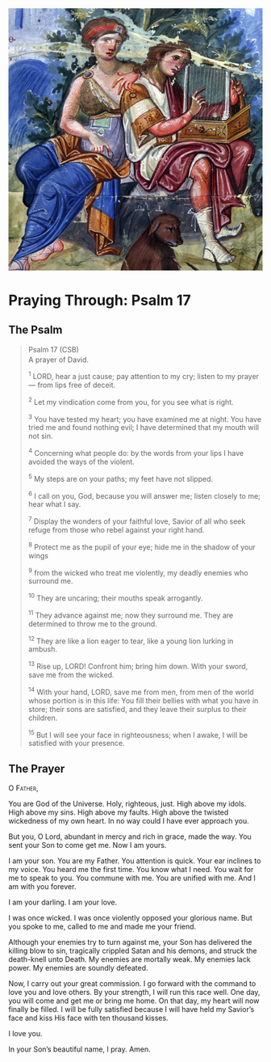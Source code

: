 <img class="intro-right" src="art-paris-psalter.jpg">

<style>
  li {list-style-type: none;}
  p + ul {
    margin-top: -18px;
}
</style>

# Praying Through: Psalm 17

## The Psalm

>Psalm 17 (CSB)  
><sup></sup> A prayer of David. 
>
><sup>1</sup> LORD, hear a just cause; pay attention to my cry; listen to my prayer— from lips free of deceit. 
>
><sup>2</sup> Let my vindication come from you, for you see what is right. 
>
><sup>3</sup> You have tested my heart; you have examined me at night. You have tried me and found nothing evil; I have determined that my mouth will not sin. 
>
><sup>4</sup> Concerning what people do: by the words from your lips I have avoided the ways of the violent. 
>
><sup>5</sup> My steps are on your paths; my feet have not slipped. 
>
><sup>6</sup> I call on you, God, because you will answer me; listen closely to me; hear what I say. 
>
><sup>7</sup> Display the wonders of your faithful love, Savior of all who seek refuge from those who rebel against your right hand. 
>
><sup>8</sup> Protect me as the pupil of your eye; hide me in the shadow of your wings 
>
><sup>9</sup> from the wicked who treat me violently, my deadly enemies who surround me. 
>
><sup>10</sup> They are uncaring; their mouths speak arrogantly. 
>
><sup>11</sup> They advance against me; now they surround me. They are determined to throw me to the ground. 
>
><sup>12</sup> They are like a lion eager to tear, like a young lion lurking in ambush. 
>
><sup>13</sup> Rise up, LORD! Confront him; bring him down. With your sword, save me from the wicked. 
>
><sup>14</sup> With your hand, LORD, save me from men, from men of the world whose portion is in this life: You fill their bellies with what you have in store; their sons are satisfied, and they leave their surplus to their children. 
>
><sup>15</sup> But I will see your face in righteousness; when I awake, I will be satisfied with your presence.

## The Prayer

<div style="font-variant: small-caps;">
O Father,
</div>

You are God of the Universe. Holy, righteous, just. High above my idols. High above my sins. High above my faults. High above the twisted wickedness of my own heart. In no way could I have ever approach you.

But you, O Lord, abundant in mercy and rich in grace, made the way. You sent your Son to come get me. Now I am yours.

I am your son. You are my Father. You attention is quick. Your ear inclines to my voice. You heard me the first time. You know what I need. You wait for me to speak to you. You commune with me. You are unified with me. And I am with you forever.

I am your darling. I am your love.

I was once wicked. I was once violently opposed your glorious name. But you spoke to me, called to me and made me your friend.

Although your enemies try to turn against me, your Son has delivered the killing blow to sin, tragically crippled Satan and his demons, and struck the death-knell unto Death. My enemies are mortally weak. My enemies lack power. My enemies are soundly defeated.

Now, I carry out your great commission. I go forward with the command to love you and love others. By your strength, I will run this race well. One day, you will come and get me or bring me home. On that day, my heart will now finally be filled. I will be fully satisfied because I will have held my Savior’s face and kiss His face with ten thousand kisses.

I love you.

In your Son’s beautiful name, I pray.
Amen.

